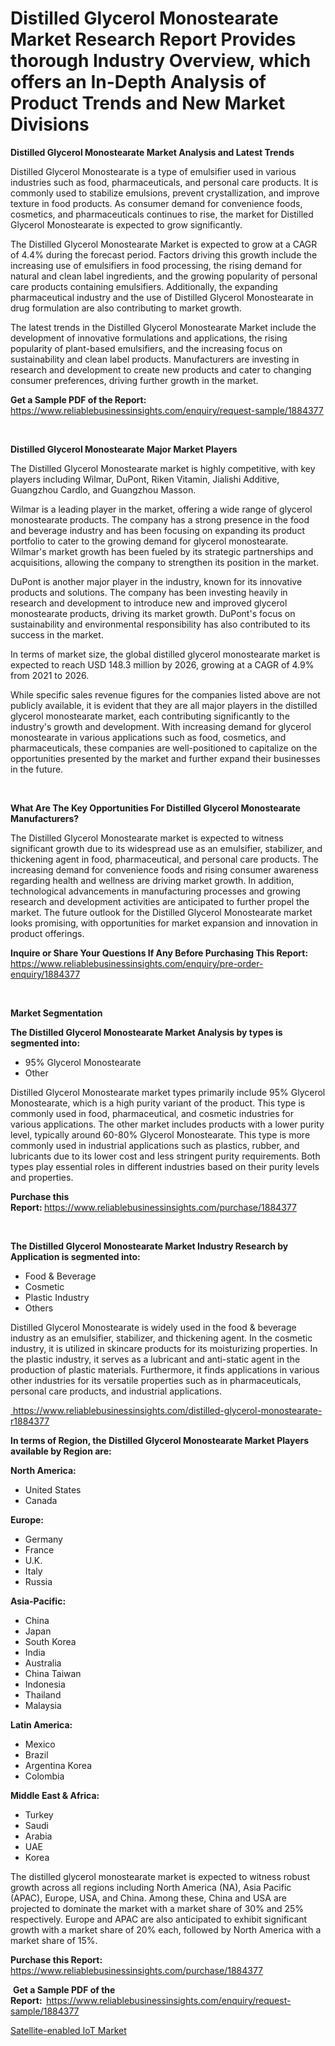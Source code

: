 <p><h1>Distilled Glycerol Monostearate Market Research Report Provides thorough Industry Overview, which offers an In-Depth Analysis of Product Trends and New Market Divisions</h1></p><p><strong>Distilled Glycerol Monostearate Market Analysis and Latest Trends</strong></p>
<p><p>Distilled Glycerol Monostearate is a type of emulsifier used in various industries such as food, pharmaceuticals, and personal care products. It is commonly used to stabilize emulsions, prevent crystallization, and improve texture in food products. As consumer demand for convenience foods, cosmetics, and pharmaceuticals continues to rise, the market for Distilled Glycerol Monostearate is expected to grow significantly.</p><p>The Distilled Glycerol Monostearate Market is expected to grow at a CAGR of 4.4% during the forecast period. Factors driving this growth include the increasing use of emulsifiers in food processing, the rising demand for natural and clean label ingredients, and the growing popularity of personal care products containing emulsifiers. Additionally, the expanding pharmaceutical industry and the use of Distilled Glycerol Monostearate in drug formulation are also contributing to market growth.</p><p>The latest trends in the Distilled Glycerol Monostearate Market include the development of innovative formulations and applications, the rising popularity of plant-based emulsifiers, and the increasing focus on sustainability and clean label products. Manufacturers are investing in research and development to create new products and cater to changing consumer preferences, driving further growth in the market.</p></p>
<p><strong>Get a Sample PDF of the Report:&nbsp;</strong> <a href="https://www.reliablebusinessinsights.com/enquiry/request-sample/1884377">https://www.reliablebusinessinsights.com/enquiry/request-sample/1884377</a></p>
<p>&nbsp;</p>
<p><strong>Distilled Glycerol Monostearate Major Market Players</strong></p>
<p><p>The Distilled Glycerol Monostearate market is highly competitive, with key players including Wilmar, DuPont, Riken Vitamin, Jialishi Additive, Guangzhou Cardlo, and Guangzhou Masson. </p><p>Wilmar is a leading player in the market, offering a wide range of glycerol monostearate products. The company has a strong presence in the food and beverage industry and has been focusing on expanding its product portfolio to cater to the growing demand for glycerol monostearate. Wilmar's market growth has been fueled by its strategic partnerships and acquisitions, allowing the company to strengthen its position in the market.</p><p>DuPont is another major player in the industry, known for its innovative products and solutions. The company has been investing heavily in research and development to introduce new and improved glycerol monostearate products, driving its market growth. DuPont's focus on sustainability and environmental responsibility has also contributed to its success in the market.</p><p>In terms of market size, the global distilled glycerol monostearate market is expected to reach USD 148.3 million by 2026, growing at a CAGR of 4.9% from 2021 to 2026. </p><p>While specific sales revenue figures for the companies listed above are not publicly available, it is evident that they are all major players in the distilled glycerol monostearate market, each contributing significantly to the industry's growth and development. With increasing demand for glycerol monostearate in various applications such as food, cosmetics, and pharmaceuticals, these companies are well-positioned to capitalize on the opportunities presented by the market and further expand their businesses in the future.</p></p>
<p>&nbsp;</p>
<p><strong>What Are The Key Opportunities For Distilled Glycerol Monostearate Manufacturers?</strong></p>
<p><p>The Distilled Glycerol Monostearate market is expected to witness significant growth due to its widespread use as an emulsifier, stabilizer, and thickening agent in food, pharmaceutical, and personal care products. The increasing demand for convenience foods and rising consumer awareness regarding health and wellness are driving market growth. In addition, technological advancements in manufacturing processes and growing research and development activities are anticipated to further propel the market. The future outlook for the Distilled Glycerol Monostearate market looks promising, with opportunities for market expansion and innovation in product offerings.</p></p>
<p><strong>Inquire or Share Your Questions If Any Before Purchasing This Report:</strong> <a href="https://www.reliablebusinessinsights.com/enquiry/pre-order-enquiry/1884377">https://www.reliablebusinessinsights.com/enquiry/pre-order-enquiry/1884377</a></p>
<p>&nbsp;</p>
<p><strong>Market Segmentation</strong></p>
<p><strong>The Distilled Glycerol Monostearate Market Analysis by types is segmented into:</strong></p>
<p><ul><li>95% Glycerol Monostearate</li><li>Other</li></ul></p>
<p><p>Distilled Glycerol Monostearate market types primarily include 95% Glycerol Monostearate, which is a high purity variant of the product. This type is commonly used in food, pharmaceutical, and cosmetic industries for various applications. The other market includes products with a lower purity level, typically around 60-80% Glycerol Monostearate. This type is more commonly used in industrial applications such as plastics, rubber, and lubricants due to its lower cost and less stringent purity requirements. Both types play essential roles in different industries based on their purity levels and properties.</p></p>
<p><strong>Purchase this Report:&nbsp;</strong><a href="https://www.reliablebusinessinsights.com/purchase/1884377">https://www.reliablebusinessinsights.com/purchase/1884377</a></p>
<p>&nbsp;</p>
<p><strong>The Distilled Glycerol Monostearate Market Industry Research by Application is segmented into:</strong></p>
<p><ul><li>Food & Beverage</li><li>Cosmetic</li><li>Plastic Industry</li><li>Others</li></ul></p>
<p><p>Distilled Glycerol Monostearate is widely used in the food & beverage industry as an emulsifier, stabilizer, and thickening agent. In the cosmetic industry, it is utilized in skincare products for its moisturizing properties. In the plastic industry, it serves as a lubricant and anti-static agent in the production of plastic materials. Furthermore, it finds applications in various other industries for its versatile properties such as in pharmaceuticals, personal care products, and industrial applications.</p></p>
<p><a href="https://www.reliablebusinessinsights.com/distilled-glycerol-monostearate-r1884377">&nbsp;https://www.reliablebusinessinsights.com/distilled-glycerol-monostearate-r1884377</a></p>
<p><strong>In terms of Region, the Distilled Glycerol Monostearate Market Players available by Region are:</strong></p>
<p>
    <p> <strong> North America: </strong>
        <ul>
            <li>United States</li>
            <li>Canada</li>
        </ul>
        </p> 
    <p> <strong> Europe: </strong>
        <ul>
            <li>Germany</li>
            <li>France</li>
            <li>U.K.</li>
            <li>Italy</li>
            <li>Russia</li>
        </ul>
        </p> 
    <p> <strong> Asia-Pacific: </strong>
        <ul>
            <li>China</li>
            <li>Japan</li>
            <li>South Korea</li>
            <li>India</li>
            <li>Australia</li>
            <li>China Taiwan</li>
            <li>Indonesia</li>
            <li>Thailand</li>
            <li>Malaysia</li>
        </ul>
        </p> 
    <p> <strong> Latin America: </strong>
        <ul>
            <li>Mexico</li>
            <li>Brazil</li>
            <li>Argentina Korea</li>
            <li>Colombia</li>
        </ul>
        </p> 
    <p> <strong> Middle East & Africa: </strong>
        <ul>
            <li>Turkey</li>
            <li>Saudi</li>
            <li>Arabia</li>
            <li>UAE</li>
            <li>Korea</li>
        </ul>
    </p>
    </p>
<p><p>The distilled glycerol monostearate market is expected to witness robust growth across all regions including North America (NA), Asia Pacific (APAC), Europe, USA, and China. Among these, China and USA are projected to dominate the market with a market share of 30% and 25% respectively. Europe and APAC are also anticipated to exhibit significant growth with a market share of 20% each, followed by North America with a market share of 15%.</p></p>
<p><strong>Purchase this Report: </strong><a href="https://www.reliablebusinessinsights.com/purchase/1884377">https://www.reliablebusinessinsights.com/purchase/1884377</a></p>
<p>&nbsp;<strong>Get a Sample PDF of the Report:&nbsp;&nbsp;</strong><a href="https://www.reliablebusinessinsights.com/enquiry/request-sample/1884377">https://www.reliablebusinessinsights.com/enquiry/request-sample/1884377</a></p>
<p><strong></strong></p>
<p><p><a href="https://github.com/IzaiahBartell/Market-Research-Report-List-2/blob/main/satellite-enabled-iot-market.md">Satellite-enabled IoT Market</a></p></p>